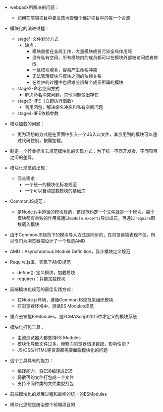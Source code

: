 - webpack所解决的问题：
  - 如何在前端项目中更高效地管理个维护项目中的每一个资源

- 模块化的演进过程：
  - stage1-文件划分方式
    - 缺点：
      - 模块直接在全局工作，大量模块成员污染全局作用域
      - 没有私有空间，所有模块内的成员都可以在模块外部被访问或者修改
      - 一旦模块增多，容易产生命名冲突
      - 无法管理模块与模块之间的依赖关系
      - 在维护的过程中也很难分辨每个成员所属的模块
  - stage2-命名空间方式
    - 解决命名冲突问题，其他问题依旧存在
  - stage3-IIFE（立即执行函数）
    - 利用闭包，解决命名冲突和私有空间问题
  - stage4-IIFE依赖参数

- 模块加载的问题：
  - 更为理想的方式是在页面中引入一个JS入口文件，其余用到的模块可以通过代码控制，按需加载。

- 制定一个行业标准去规范模块化的实现方式：为了统一不同开发者、不同项目之间的差异。

- 模块化规范的出现：
  - 两点需求：
    - 一个统一的模块化标准规范
    - 一个可以自动加载模块的基础库

- CommonJS规范：
  - 是Node.js中遵循的模块规范，该规范约定一个文件就是一个模块，每个模块都有单独的作用域通过`module.exports`导出成员，再通过`require`函数载入模块

- 由于CommonJS规范下的模块导入方式是同步的，在浏览器端表现不佳。所以专门为浏览器端设计了一个规范AMD
- AMD：Asynchronous Module Definition，异步模块定义规范
- Require.js库，实现了AMD规范
  - define(): 定义模块，加载模块
  - require()：只能加载模块

- 前端模块化规范的最佳实践方式：
  - 在Node.js环境，遵循CommonJS规范来组织模块
  - 在浏览器环境中，遵循ES Modules规范

- 重点去掌握ESModules，是ECMAScript2015中才定义的模块系统

- 模块化打包工具：
  - 主流浏览器大都支持ES Modules
  - 模块化导致文件过多，频繁向浏览器请求数据，影响性能？
  - JS/CSS/HTML等资源都需要面临模块化的问题

- 这个工具具有的能力：
  - 编译能力，将ES6编译成ES5
  - 将散落的文件打包成一个文件
  - 支持不同种类的文件类型打包

- 前端模块化的发展过程和最终的统一的ESModules

- 模块化思想是统治整个前端项目的